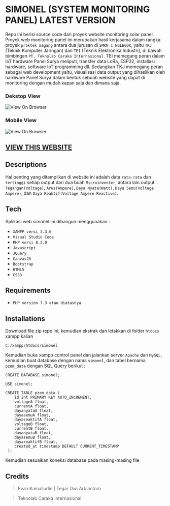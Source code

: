 # SIMONEL (SYSTEM MONITORING PANEL) LATEST VERSION

Repo ini berisi source code dari proyek website monitoring solar panel.
Proyek web monitoring panel ini merupakan hasil kerjasama dalam rangka proyek `praktek magang` antara dua jurusan di `SMKN 1 NGLEGOK`, yaitu `TKJ` (Teknik Komputer Jaringan) dan `TEI` (Teknik Elektronika Industri), di bawah bimbingan `PT. Teknolab Caraka Internasional`. TEI memegang peran dalam IoT hardware Panel Surya meliputi, transfer data LoRa, ESP32, installasi hardware, software IoT programming dll. Sedangkan TKJ memegang peran sebagai web development yaitu, visualisasi data output yang dihasilkan oleh hardware Panel Surya dalam bentuk sebuah website yang dapat di monitoring dengan mudah kapan saja dan dimana saja.

### Dekstop View
![View On Browser](https://i.postimg.cc/HWNMZ0w2/simonel-dash.png)

### Mobile View
![View On Browser](https://i.postimg.cc/151KmBMM/20230415-135720-COLLAGE.jpg)

## [VIEW THIS WEBSITE](https://simonel.xyz)


## Descriptions

Hal penting yang ditampilkan di website ini adalah data `rata-rata` dan `tertinggi` setiap output dari dua buah `Microinventer`, antara lain output `Tegangan(Voltage)`, `Arus(Ampere)`, `Daya Nyata(Watt)`, `Daya Semu(Voltage Ampere)`, dan `Daya Reaktif(Voltage Ampere Reactive)`.


## Tech

Aplikasi web simonel ini dibangun menggunakan :
- `XAMPP versi 3.3.0`
- `Visual Studio Code`
- `PHP versi 8.2.0`
- `Javascript`
- `JQuery`
- `CanvasJS`
- `Bootstrap`
- `HTML5`
- `CSS3`

## Requirements

- `PHP version 7.3 atau diatasnya`

## Installations

Download file zip repo ini, kemudian ekstrak dan letakkan di folder `htdocs` xampp kalian

```
C:/xampp/htdocs/simonel
```

Kemudian buka xampp control panel dan jalankan server `Apache` dan `MySQL`, kemudian buat database dengan nama `simonel`, dan tabel bernama `pzem_data` dengan SQL Query berikut :

```
CREATE DATABASE simonel;
```
```
USE simonel;
```
```
CREATE TABLE pzem_data (
    id int PRIMARY KEY AUTO_INCREMENT,
    voltageA float,
    currentA float,
    dayanyataA float,
    dayasemuA float,
    dayareaktifA float,
    voltageB float,
    currentB float,
    dayanyataB float,
    dayasemuB float,
    dayareaktifB float,
    created_at timestamp DEFAULT CURRENT_TIMESTAMP
 );
```

Kemudian sesuaikan koneksi database pada masing-masing file




## Credits

> Evan Kamalludin | Tegar Dwi Arbiantoro

> Teknolab Caraka Internasional
